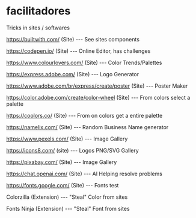 # facilitadores
Tricks in sites / softwares

https://builtwith.com/ (Site) --- See sites components

https://codepen.io/ (Site) --- Online Editor, has challenges

https://www.colourlovers.com/ (Site) --- Color Trends/Palettes

https://express.adobe.com/ (Site) --- Logo Generator

https://www.adobe.com/br/express/create/poster (Site) --- Poster Maker

https://color.adobe.com/create/color-wheel (Site) --- From colors select a palette

https://coolors.co/ (Site) --- From on colors get a entire palette

https://namelix.com/ (Site) --- Random Business Name generator

https://www.pexels.com/ (Site) --- Image Gallery

https://icons8.com/ (site) --- Logos PNG/SVG Gallery

https://pixabay.com/ (Site) --- Image Gallery

https://chat.openai.com/ (Site) --- AI Helping resolve problems

https://fonts.google.com/ (Site) --- Fonts test

Colorzilla (Extension) --- "Steal" Color from sites

Fonts Ninja (Extension) ---  "Steal" Font from sites
